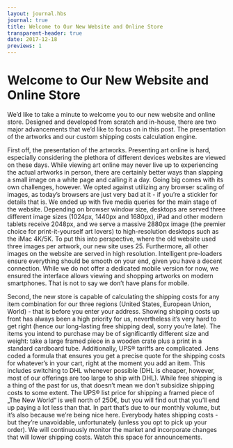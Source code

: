 ```yaml
---
layout: journal.hbs
journal: true
title: Welcome to Our New Website and Online Store
transparent-header: true
date: 2017-12-18
previews: 1
---
```


# Welcome to Our New Website and Online Store

We’d like to take a minute to welcome you to our new website and online store. Designed and developed from scratch and in-house, there are two major advancements that we’d like to focus on in this post. The presentation of the artworks and our custom shipping costs calculation engine.

First off, the presentation of the artworks. Presenting art online is hard, especially considering the plethora of different devices websites are viewed on these days. While viewing art online may never live up to experiencing the actual artworks in person, there are certainly better ways than slapping a small image on a white page and calling it a day. Going big comes with its own challenges, however. We opted against utilizing any browser scaling of images, as today’s browsers are just very bad at it - if you’re a stickler for details that is. We ended up with five media queries for the main stage of the website. Depending on browser window size, desktops are served three different image sizes (1024px, 1440px and 1680px), iPad and other modern tablets receive 2048px, and we serve a massive 2880px image (the premier choice for print-it-yourself art lovers) to high-resolution desktops such as the iMac 4K/5K. To put this into perspective, where the old website used three images per artwork, our new site uses 25. Furthermore, all other images on the website are served in high resolution. Intelligent pre-loaders ensure everything should be smooth on your end, given you have a decent connection. While we do not offer a dedicated mobile version for now, we ensured the interface allows viewing and shopping artworks on modern smartphones. That is not to say we don’t have plans for mobile.

Second, the new store is capable of calculating the shipping costs for any item combination for our three regions (United States, European Union, World) - that is before you enter your address. Showing shipping costs up front has always been a high priority for us, nevertheless it’s very hard to get right (hence our long-lasting free shipping deal, sorry you’re late). The items you intend to purchase may be of significantly different size and weight: take a large framed piece in a wooden crate plus a print in a standard cardboard tube. Additionally, UPS® tariffs are complicated. Jens coded a formula that ensures you get a precise quote for the shipping costs for whatever’s in your cart, right at the moment you add an item. This includes switching to DHL whenever possible (DHL is cheaper, however, most of our offerings are too large to ship with DHL). While free shipping is a thing of the past for us, that doesn’t mean we don’t subsidize shipping costs to some extent. The UPS® list price for shipping a framed piece of „The New World“ is well north of 250€, but you will find out that you’ll end up paying a lot less than that. In part that’s due to our monthly volume, but it’s also because we’re being nice here. Everybody hates shipping costs - but they’re unavoidable, unfortunately (unless you opt to pick up your order). We will continuously monitor the market and incorporate changes that will lower shipping costs. Watch this space for announcements.